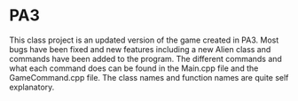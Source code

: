 # PA3
This class project is an updated version of the game created in PA3. Most bugs have been fixed and new features including a new Alien class and commands have been added to the program. The different commands and what each command does can be found in the Main.cpp file and the GameCommand.cpp file. The class names and function names are quite self explanatory.

